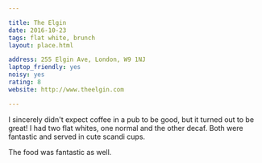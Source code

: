 ```yaml
---

title: The Elgin
date: 2016-10-23
tags: flat white, brunch
layout: place.html

address: 255 Elgin Ave, London, W9 1NJ
laptop_friendly: yes
noisy: yes
rating: 8
website: http://www.theelgin.com

---
```


I sincerely didn't expect coffee in a pub to be good, but it turned out to be great! I had two flat whites, one normal and the other decaf. Both were fantastic and served in cute scandi cups.

The food was fantastic as well.
